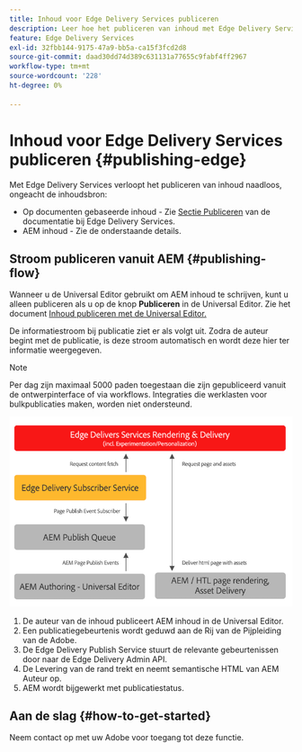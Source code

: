```yaml
---
title: Inhoud voor Edge Delivery Services publiceren
description: Leer hoe het publiceren van inhoud met Edge Delivery Services werkt en hoe te om AEM inhoud met Edge Delivery Services te publiceren.
feature: Edge Delivery Services
exl-id: 32fbb144-9175-47a9-bb5a-ca15f3fcd2d8
source-git-commit: daad30dd74d389c631131a77655c9fabf4ff2967
workflow-type: tm+mt
source-wordcount: '228'
ht-degree: 0%

---
```


# Inhoud voor Edge Delivery Services publiceren {#publishing-edge}

Met Edge Delivery Services verloopt het publiceren van inhoud naadloos, ongeacht de inhoudsbron:

* Op documenten gebaseerde inhoud - Zie [Sectie Publiceren](/help/edge/docs/authoring.md) van de documentatie bij Edge Delivery Services.
* AEM inhoud - Zie de onderstaande details.

## Stroom publiceren vanuit AEM {#publishing-flow}

Wanneer u de Universal Editor gebruikt om AEM inhoud te schrijven, kunt u alleen publiceren als u op de knop **Publiceren** in de Universal Editor. Zie het document [Inhoud publiceren met de Universal Editor.](/help/implementing/universal-editor/publishing.md)

De informatiestroom bij publicatie ziet er als volgt uit. Zodra de auteur begint met de publicatie, is deze stroom automatisch en wordt deze hier ter informatie weergegeven.

>[!NOTE]
>
>Per dag zijn maximaal 5000 paden toegestaan die zijn gepubliceerd vanuit de ontwerpinterface of via workflows. Integraties die werklasten voor bulkpublicaties maken, worden niet ondersteund.

![De stroom van informatie wanneer het publiceren van AEM aan Edge Delivery Services](assets/publishing-flow.png)

1. De auteur van de inhoud publiceert AEM inhoud in de Universal Editor.
1. Een publicatiegebeurtenis wordt geduwd aan de Rij van de Pijpleiding van de Adobe.
1. De Edge Delivery Publish Service stuurt de relevante gebeurtenissen door naar de Edge Delivery Admin API.
1. De Levering van de rand trekt en neemt semantische HTML van AEM Auteur op.
1. AEM wordt bijgewerkt met publicatiestatus.

## Aan de slag {#how-to-get-started}

Neem contact op met uw Adobe voor toegang tot deze functie.
